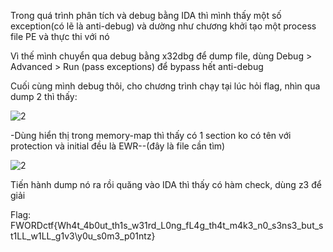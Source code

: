 Trong quá trình phân tích và debug bằng IDA thì mình thấy một số exception(có lẽ là anti-debug) và dường như chương khởi tạo một process file PE và thực thi với nó 

Vì thế mình chuyển qua debug bằng x32dbg để dump file, dùng Debug > Advanced > Run (pass exceptions) để bypass hết anti-debug

Cuối cùng mình debug thôi, cho chương trình chạy tại lúc hỏi flag, nhìn qua dump 2 thì thấy:

![2](https://user-images.githubusercontent.com/84214843/133975776-cb41f3e5-4477-4842-b0b9-675ef6fe796b.png)

-Dùng hiển thị trong memory-map thì thấy có 1 section ko có tên với protection và initial đều là EWR--(đây là file cần tìm)

![2](https://user-images.githubusercontent.com/84214843/133976038-e229404d-d268-4222-8fe5-544bdb0f17ae.png)

Tiến hành dump nó ra rồi quăng vào IDA thì thấy có hàm check, dùng z3 để giải

Flag: FWORDctf{Wh4t_4b0ut_th1s_w31rd_L0ng_fL4g_th4t_m4k3_n0_s3ns3_but_st1LL_w1LL_g1v3\y0u_s0m3_p01ntz}

